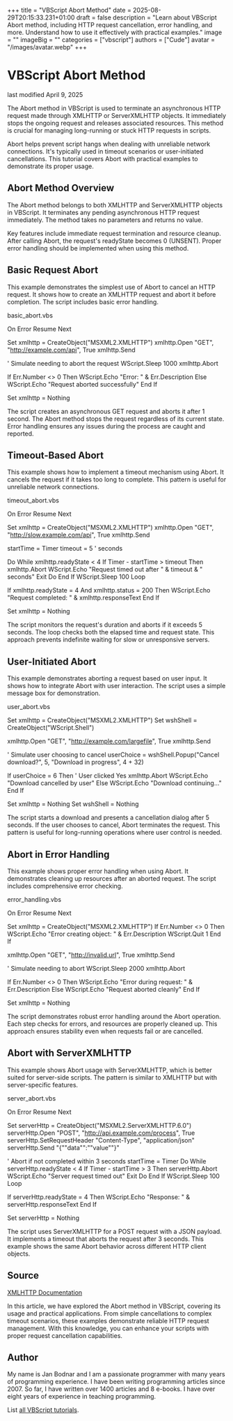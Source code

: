 +++
title = "VBScript Abort Method"
date = 2025-08-29T20:15:33.231+01:00
draft = false
description = "Learn about VBScript Abort method, including HTTP request cancellation, error handling, and more. Understand how to use it effectively with practical examples."
image = ""
imageBig = ""
categories = ["vbscript"]
authors = ["Cude"]
avatar = "/images/avatar.webp"
+++

# VBScript Abort Method

last modified April 9, 2025

The Abort method in VBScript is used to terminate an asynchronous
HTTP request made through XMLHTTP or ServerXMLHTTP
objects. It immediately stops the ongoing request and releases associated
resources. This method is crucial for managing long-running or stuck HTTP
requests in scripts.

Abort helps prevent script hangs when dealing with unreliable network
connections. It's typically used in timeout scenarios or user-initiated
cancellations. This tutorial covers Abort with practical examples
to demonstrate its proper usage.

## Abort Method Overview

The Abort method belongs to both XMLHTTP and
ServerXMLHTTP objects in VBScript. It terminates any pending
asynchronous HTTP request immediately. The method takes no parameters and
returns no value.

Key features include immediate request termination and resource cleanup. After
calling Abort, the request's readyState becomes 0
(UNSENT). Proper error handling should be implemented when using this method.

## Basic Request Abort

This example demonstrates the simplest use of Abort to cancel an
HTTP request. It shows how to create an XMLHTTP request and abort it before
completion. The script includes basic error handling.

basic_abort.vbs
  

On Error Resume Next

Set xmlhttp = CreateObject("MSXML2.XMLHTTP")
xmlhttp.Open "GET", "http://example.com/api", True
xmlhttp.Send

' Simulate needing to abort the request
WScript.Sleep 1000
xmlhttp.Abort

If Err.Number &lt;&gt; 0 Then
    WScript.Echo "Error: " &amp; Err.Description
Else
    WScript.Echo "Request aborted successfully"
End If

Set xmlhttp = Nothing

The script creates an asynchronous GET request and aborts it after 1 second. The
Abort method stops the request regardless of its current state.
Error handling ensures any issues during the process are caught and reported.

## Timeout-Based Abort

This example shows how to implement a timeout mechanism using Abort.
It cancels the request if it takes too long to complete. This pattern is useful
for unreliable network connections.

timeout_abort.vbs
  

On Error Resume Next

Set xmlhttp = CreateObject("MSXML2.XMLHTTP")
xmlhttp.Open "GET", "http://slow.example.com/api", True
xmlhttp.Send

startTime = Timer
timeout = 5 ' seconds

Do While xmlhttp.readyState &lt; 4
    If Timer - startTime &gt; timeout Then
        xmlhttp.Abort
        WScript.Echo "Request timed out after " &amp; timeout &amp; " seconds"
        Exit Do
    End If
    WScript.Sleep 100
Loop

If xmlhttp.readyState = 4 And xmlhttp.status = 200 Then
    WScript.Echo "Request completed: " &amp; xmlhttp.responseText
End If

Set xmlhttp = Nothing

The script monitors the request's duration and aborts if it exceeds 5 seconds.
The loop checks both the elapsed time and request state. This approach prevents
indefinite waiting for slow or unresponsive servers.

## User-Initiated Abort

This example demonstrates aborting a request based on user input. It shows how to
integrate Abort with user interaction. The script uses a simple
message box for demonstration.

user_abort.vbs
  

Set xmlhttp = CreateObject("MSXML2.XMLHTTP")
Set wshShell = CreateObject("WScript.Shell")

xmlhttp.Open "GET", "http://example.com/largefile", True
xmlhttp.Send

' Simulate user choosing to cancel
userChoice = wshShell.Popup("Cancel download?", 5, "Download in progress", 4 + 32)

If userChoice = 6 Then ' User clicked Yes
    xmlhttp.Abort
    WScript.Echo "Download cancelled by user"
Else
    WScript.Echo "Download continuing..."
End If

Set xmlhttp = Nothing
Set wshShell = Nothing

The script starts a download and presents a cancellation dialog after 5 seconds.
If the user chooses to cancel, Abort terminates the request. This
pattern is useful for long-running operations where user control is needed.

## Abort in Error Handling

This example shows proper error handling when using Abort. It
demonstrates cleaning up resources after an aborted request. The script includes
comprehensive error checking.

error_handling.vbs
  

On Error Resume Next

Set xmlhttp = CreateObject("MSXML2.XMLHTTP")
If Err.Number &lt;&gt; 0 Then
    WScript.Echo "Error creating object: " &amp; Err.Description
    WScript.Quit 1
End If

xmlhttp.Open "GET", "http://invalid.url", True
xmlhttp.Send

' Simulate needing to abort
WScript.Sleep 2000
xmlhttp.Abort

If Err.Number &lt;&gt; 0 Then
    WScript.Echo "Error during request: " &amp; Err.Description
Else
    WScript.Echo "Request aborted cleanly"
End If

Set xmlhttp = Nothing

The script demonstrates robust error handling around the Abort
operation. Each step checks for errors, and resources are properly cleaned up.
This approach ensures stability even when requests fail or are cancelled.

## Abort with ServerXMLHTTP

This example shows Abort usage with ServerXMLHTTP,
which is better suited for server-side scripts. The pattern is similar to
XMLHTTP but with server-specific features.

server_abort.vbs
  

On Error Resume Next

Set serverHttp = CreateObject("MSXML2.ServerXMLHTTP.6.0")
serverHttp.Open "POST", "http://api.example.com/process", True
serverHttp.SetRequestHeader "Content-Type", "application/json"
serverHttp.Send "{""data"":""value""}"

' Abort if not completed within 3 seconds
startTime = Timer
Do While serverHttp.readyState &lt; 4
    If Timer - startTime &gt; 3 Then
        serverHttp.Abort
        WScript.Echo "Server request timed out"
        Exit Do
    End If
    WScript.Sleep 100
Loop

If serverHttp.readyState = 4 Then
    WScript.Echo "Response: " &amp; serverHttp.responseText
End If

Set serverHttp = Nothing

The script uses ServerXMLHTTP for a POST request with a JSON
payload. It implements a timeout that aborts the request after 3 seconds. This
example shows the same Abort behavior across different HTTP client
objects.

## Source

[XMLHTTP Documentation](https://learn.microsoft.com/en-us/previous-versions/windows/desktop/ms760403(v=vs.85))

In this article, we have explored the Abort method in VBScript,
covering its usage and practical applications. From simple cancellations to
complex timeout scenarios, these examples demonstrate reliable HTTP request
management. With this knowledge, you can enhance your scripts with proper
request cancellation capabilities.

## Author

My name is Jan Bodnar and I am a passionate programmer with many years of
programming experience. I have been writing programming articles since 2007. So
far, I have written over 1400 articles and 8 e-books. I have over eight years of
experience in teaching programming.

List [all VBScript tutorials](/vbscript/).